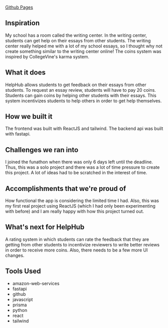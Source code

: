 
[Github Pages](https://srijal30.github.io/student-help-hub/) <br>

## Inspiration
My school has a room called the writing center. In the writing center, students can get help on their essays from other students. The writing center really helped me with a lot of my school essays, so I thought why not create something similar to the writing center online! The coins system was inspired by CollegeVine's karma system.

## What it does
HelpHub allows students to get feedback on their essays from other students. To request an essay review, students will have to pay 20 coins. Students can gain coins by helping other students with their essays. This system incentivizes students to help others in order to get help themselves.

## How we built it
The frontend was built with ReactJS and tailwind. The backend api was built with fastapi.

## Challenges we ran into
I joined the funathon when there was only 6 days left until the deadline. Thus, this was a solo project and there was a lot of time pressure to create this project. A lot of ideas had to be scratched in the interest of time.

## Accomplishments that we're proud of
How functional the app is considering the limited time I had. Also, this was my first real project using ReactJS (which I had only been experimenting with before) and I am really happy with how this project turned out.

## What's next for HelpHub
A rating system in which students can rate the feedback that they are getting from other students to incentivize reviewers to write better reviews in order to receive more coins. Also, there needs to be a few more UI changes.

## Tools Used
* amazon-web-services
* fastapi
* github
* javascript
* prisma
* python
* react
* tailwind

